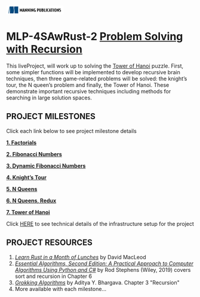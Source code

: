 ![](ManningLogo.png)
# MLP-4SAwRust-2 [Problem Solving with Recursion](https://liveproject.manning.com/project/1553)
This liveProject, will work up to solving the [Tower of Hanoi](https://en.wikipedia.org/wiki/Tower_of_Hanoi) puzzle. First, some simpler functions will be implemented to develop recursive brain techniques, then three game-related problems will be solved: the knight’s tour, the N queen’s problem and finally, the Tower of Hanoi. These demonstrate important recursive techniques including methods for searching in large solution spaces.
## PROJECT MILESTONES
Click each link below to see project milestone details

**[1. Factorials](1-Factorials.md)**

**[2. Fibonacci Numbers](2-Fibonacci.md)**

**[3. Dynamic Fibonacci Numbers](3-Dynamic-Fibonacci.md)**

**[4. Knight’s Tour](4-KnightsTour.md)**

**[5. N Queens](5-NQueens.md)**

**[6. N Queens, Redux](6-NQueensRedux.md)**

**[7. Tower of Hanoi](7-TowerOfHanoi.md)**

Click [HERE](0-Setup.md) to see technical details of the infrastructure setup for the project

## PROJECT RESOURCES
1. [_Learn Rust in a Month of Lunches_](https://livebook.manning.com/book/learn-rust-in-a-month-of-lunches/introduction/v-7/) by David MacLeod
2. [_Essential Algorithms, Second Edition: A Practical Approach to Computer Algorithms Using Python and C#_](https://www.wiley.com/en-au/Essential+Algorithms%3A+A+Practical+Approach+to+Computer+Algorithms+Using+Python+and+C%23%2C+2nd+Edition-p-9781119575986) by Rod Stephens (Wiley, 2019) covers sort and recursion in Chapter 6
3. [_Grokking Algorithms_](https://livebook.manning.com/book/grokking-algorithms-second-edition/front/) by Aditya Y. Bhargava. Chapter 3 "Recursion"
4. More available with each milestone...
